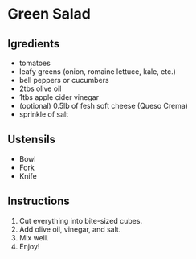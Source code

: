 # Green Salad

## Igredients

- tomatoes
- leafy greens (onion, romaine lettuce, kale, etc.)
- bell peppers or cucumbers
- 2tbs olive oil
- 1tbs apple cider vinegar
- (optional) 0.5lb of fesh soft cheese (Queso Crema)
- sprinkle of salt

## Ustensils

- Bowl
- Fork
- Knife

## Instructions

1. Cut everything into bite-sized cubes.
2. Add olive oil, vinegar, and salt.
3. Mix well.
4. Enjoy!
